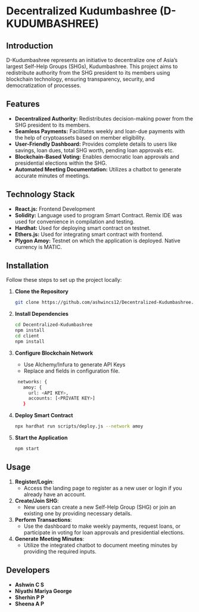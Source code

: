 # Decentralized Kudumbashree (D-KUDUMBASHREE)

## Introduction
D-Kudumbashree represents an initiative to decentralize one of Asia’s largest Self-Help Groups (SHGs), Kudumbashree. This project aims to redistribute authority from the SHG president to its members using blockchain technology, ensuring transparency, security, and democratization of processes.

## Features
- **Decentralized Authority:** Redistributes decision-making power from the SHG president to its members.
- **Seamless Payments:** Facilitates weekly and loan-due payments with the help of cryptoassets based on member eligibility.
- **User-Friendly Dashboard:** Provides complete details to users like savings, loan dues, total SHG worth, pending loan approvals etc.
- **Blockchain-Based Voting:** Enables democratic loan approvals and presidential elections within the SHG.
- **Automated Meeting Documentation:** Utilizes a chatbot to generate accurate minutes of meetings.

## Technology Stack
- **React.js:** Frontend Development
- **Solidity:** Language used to program Smart Contract. Remix IDE was used for convenience in compilation and testing.
- **Hardhat:** Used for deploying smart contract on testnet.
- **Ethers.js:** Used for integrating smart contract with frontend.
- **Plygon Amoy:** Testnet on which the application is deployed. Native currency is MATIC.

## Installation
Follow these steps to set up the project locally:

1. **Clone the Repository**
   ```sh
   git clone https://github.com/ashwincs12/Decentralized-Kudumbashree.git
   ```
2. **Install Dependencies**
   ```sh
   cd Decentralized-Kudumbashree
   npm install
   cd client
   npm install
   ```
3. **Configure Blockchain Network**
   - Use Alchemy/Infura to generate API Keys
   - Replace <API KEY> and <PRIVATE KEY> fields in configuration file.
     
   ```sh
    networks: {
      amoy: {
        url: <API KEY>, 
        accounts: [<PRIVATE KEY>] 
      }
   ```
4. **Deploy Smart Contract**
   ```sh
   npx hardhat run scripts/deploy.js --network amoy
   ```
5. **Start the Application**
   ```sh
   npm start
   ```

## Usage
1. **Register/Login**:
    - Access the landing page to register as a new user or login if you already have an account.
2. **Create/Join SHG**:
    - New users can create a new Self-Help Group (SHG) or join an existing one by providing necessary details.
3. **Perform Transactions**:
    - Use the dashboard to make weekly payments, request loans, or participate in voting for loan approvals and presidential elections.
4. **Generate Meeting Minutes**:
    - Utilize the integrated chatbot to document meeting minutes by providing the required inputs.
  
## Developers
- **Ashwin C S**
- **Niyathi Mariya George**
- **Sherhin P P**
- **Sheena A P**


